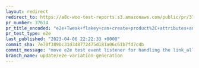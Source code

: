 ```yaml
---
layout: redirect
redirect_to: https://a8c-woo-test-reports.s3.amazonaws.com/public/pr/37614/e2e/index.html
pr_number: 37614
pr_title_encoded: "e2e+Tweak+flakey+can+create+product%2C+attributes+and+variations+test"
pr_test_type: e2e
last_published: "2023-04-06 22:22:33 +0000"
commit_sha: 7e70f389bc31d348772475d181a06c61b7fd7c4b
commit_message: "move e2e test event listener for handling the link_all_variations con…"
branch_name: update/e2e-variation-generation
---
```

